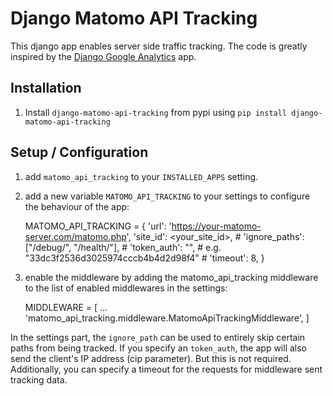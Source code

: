 # Django Matomo API Tracking

This django app enables server side traffic tracking. The code is greatly inspired by the [Django Google Analytics](https://github.com/praekeltfoundation/django-google-analytics) app.

## Installation

1. Install ``django-matomo-api-tracking`` from pypi using ``pip install django-matomo-api-tracking``

## Setup / Configuration

1. add ``matomo_api_tracking`` to your ``INSTALLED_APPS`` setting.
2. add a new variable ``MATOMO_API_TRACKING`` to your settings to configure the behaviour of the app:


    MATOMO_API_TRACKING = {
        'url': 'https://your-matomo-server.com/matomo.php',
        'site_id': <your_site_id>,
        # 'ignore_paths': ["/debug/", "/health/"],
        # 'token_auth': "<your auth token>",  # e.g.  "33dc3f2536d3025974cccb4b4d2d98f4"
        # 'timeout': 8,
    }

3. enable the middleware by adding the matomo_api_tracking middleware to the list of enabled middlewares in the settings: 


    MIDDLEWARE = [
        ...
        'matomo_api_tracking.middleware.MatomoApiTrackingMiddleware',
    ]

In the settings part, the `ignore_path` can be used to entirely skip certain
paths from being tracked. If you specify an `token_auth`, the app will also send
the client's IP address (cip parameter). But this is not required. Additionally,
you can specify a timeout for the requests for middleware sent tracking data.
